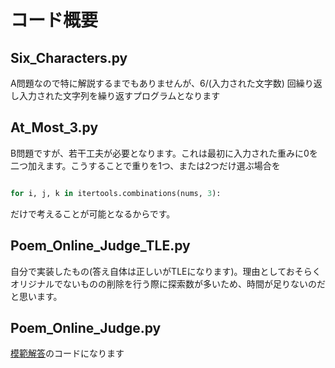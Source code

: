 # コード概要

## Six_Characters.py

A問題なので特に解説するまでもありませんが、6/(入力された文字数) 回繰り返し入力された文字列を繰り返すプログラムとなります

## At_Most_3.py

B問題ですが、若干工夫が必要となります。これは最初に入力された重みに0を二つ加えます。こうすることで重りを1つ、または2つだけ選ぶ場合を

```python

for i, j, k in itertools.combinations(nums, 3):

```
だけで考えることが可能となるからです。

## Poem_Online_Judge_TLE.py

自分で実装したもの(答え自体は正しいがTLEになります)。理由としておそらくオリジナルでないものの削除を行う際に探索数が多いため、時間が足りないのだと思います。

## Poem_Online_Judge.py

[模範解答](https://atcoder.jp/contests/abc251/editorial/3968)のコードになります
